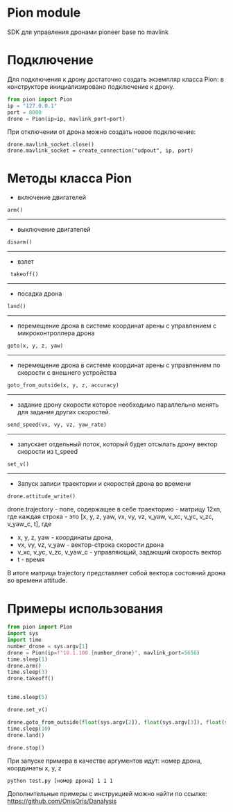 # Pion module

SDK для управления дронами pioneer base по mavlink

# Подключение
Для подключения к дрону достаточно создать экземпляр класса Pion: в конструкторе инициализировано 
подключение к дрону. 
```python
from pion import Pion
ip = "127.0.0.1"
port = 8000
drone = Pion(ip=ip, mavlink_port=port)
```

При отключении от дрона можно создать новое подключение:
```commandline
drone.mavlink_socket.close()
drone.mavlink_socket = create_connection("udpout", ip, port)
```

# Методы класса Pion
- включение двигателей
```
arm()
``` 
---
 - выключение двигателей
```
disarm()
```
---
 - взлет
```
 takeoff()
```
---
 - посадка дрона
```
land()
```
---
- перемещение дрона в системе координат арены с управлением с микроконтроллера дрона
```
goto(x, y, z, yaw) 
```
---
- перемещение дрона в системе координат арены с управлением по скорости с внешнего устройства
```
goto_from_outside(x, y, z, accuracy) 
```
---
- задание дрону скорости которое необходимо параллельно менять для 
задания других скоростей. 
```
send_speed(vx, vy, vz, yaw_rate)
```
---
- запускает отдельный поток, который будет отсылать дрону вектор скорости из t_speed

```
set_v()
``` 

---

- Запуск записи траектории и скоростей дрона во времени
```commandline
drone.attitude_write()
```
drone.trajectory - поле, содержащее в себе траекторию - матрицу 12xn, где каждая строка -
это [x, y, z, yaw, vx, vy, vz, v_yaw, v_xc, v_yc, v_zc, v_yaw_c, t], где

- x, y, z, yaw - координаты дрона,
- vx, vy, vz, v_yaw - вектор-строка скорости дрона
- v_xc, v_yc, v_zc, v_yaw_c - управляющий, задающий скорость вектор 
- t - время

В итоге матрица trajectory представляет собой вектора состояний дрона во времени attitude.

# Примеры использования

```python
from pion import Pion
import sys
import time
number_drone = sys.argv[1]
drone = Pion(ip=f"10.1.100.{number_drone}", mavlink_port=5656)
time.sleep(1)
drone.arm()
time.sleep(3)
drone.takeoff()


time.sleep(5)

drone.set_v()

drone.goto_from_outside(float(sys.argv[2]), float(sys.argv[3]), float(sys.argv[4]))
time.sleep(10)
drone.land()

drone.stop()
```
При запуске примера в качестве аргументов идут: номер дрона, координаты x, y, z
```commandline
python test.py [номер дрона] 1 1 1
```

Дополнительные примеры с инструкцией можно найти по ссылке:
https://github.com/OnisOris/Danalysis

